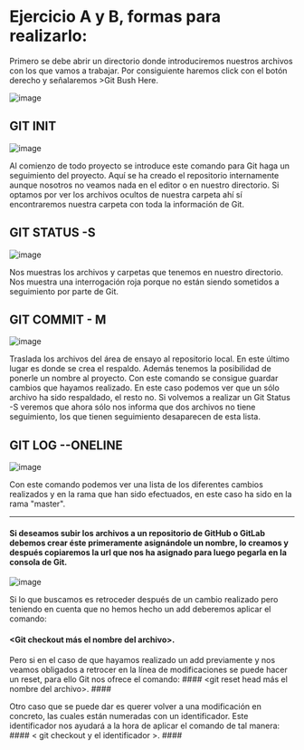 # Ejercicio A y B, formas para realizarlo:

Primero se debe abrir un directorio donde introduciremos nuestros archivos con los que vamos a trabajar.
Por consiguiente haremos click con el botón derecho y señalaremos >Git Bush Here.

![image](https://user-images.githubusercontent.com/114742418/201344784-c2839340-a967-455c-bfb8-75ee6161c1c7.png)


## GIT INIT

![image](https://user-images.githubusercontent.com/114742418/201343859-a7728cfe-51b6-4988-a4e7-bfc86d06eed3.png)

Al comienzo de todo proyecto se introduce este comando para Git haga un seguimiento del proyecto.  Aquí se ha creado el repositorio internamente aunque nosotros no veamos nada en el editor o en nuestro directorio. Si optamos por ver los archivos ocultos de nuestra carpeta ahí sí encontraremos nuestra carpeta con toda la información de Git.

## GIT STATUS -S

![image](https://user-images.githubusercontent.com/114742418/201468833-7a68cd09-2c64-4373-b280-aafdbd784d68.png)

Nos muestras los archivos y carpetas que tenemos en nuestro directorio. Nos muestra una interrogación roja porque no están siendo sometidos a seguimiento por parte de Git.

## GIT COMMIT - M

![image](https://user-images.githubusercontent.com/114742418/201469112-1870c26a-1dc9-488d-8171-9f56b8487be6.png)

Traslada los archivos del área de ensayo al repositorio local. En este último lugar es donde se crea el respaldo. Además tenemos la posibilidad de ponerle un nombre al proyecto. Con este comando se consigue guardar cambios que hayamos realizado. En este caso podemos ver que un sólo archivo ha sido respaldado, el resto no. Si volvemos a realizar un Git Status -S veremos que ahora sólo nos informa que dos archivos no tiene seguimiento, los que tienen seguimiento desaparecen de esta lista.

## GIT LOG --ONELINE

![image](https://user-images.githubusercontent.com/114742418/201469548-bec10202-cbd7-4c64-a111-e6f1063fecb2.png)

Con este comando podemos ver una lista de los diferentes cambios realizados y en la rama que han sido efectuados, en este caso ha sido en la rama "master".

----------
#### Si deseamos subir los archivos a un repositorio de GitHub o GitLab debemos crear éste primeramente asignándole un nombre, lo creamos y después copiaremos la url que nos ha asignado para luego pegarla en la consola de Git.

![image](https://user-images.githubusercontent.com/114742418/201470621-4bda99f8-183b-4d42-9012-557c90f730da.png)

Si lo que buscamos es retroceder después de un cambio realizado pero teniendo en cuenta que no hemos hecho un add deberemos aplicar el comando:
#### <Git checkout más el nombre del archivo>. ####
Pero si en el caso de que hayamos realizado un add previamente y nos veamos obligados a retrocer en la línea de modificaciones se puede hacer un reset, para ello Git nos ofrece el comando: #### <git reset head más el nombre del archivo>. ####

Otro caso que se puede dar es querer volver a una modificación en concreto, las cuales están numeradas con un identificador. Este identificador nos ayudará a la hora de aplicar el comando de tal manera: #### < git checkout y el identificador >. ####






